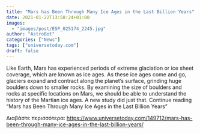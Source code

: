 ```yaml
---
title: "Mars has Been Through Many Ice Ages in the Last Billion Years"
date: 2021-01-22T13:58:24+01:00
images:
  - "images/post/ESP_025174_2245.jpg"
author: "AstroBot"
categories: ["News"]
tags: ["universetoday.com"]
draft: false
---
```


Like Earth, Mars has experienced periods of extreme glaciation or ice sheet coverage, which are known as ice ages. As these ice ages come and go, glaciers expand and contract along the planet’s surface, grinding huge boulders down to smaller rocks. By examining the size of boulders and rocks at specific locations on Mars, we should be able to understand the history of the Martian ice ages. A new study did just that. Continue reading “Mars has Been Through Many Ice Ages in the Last Billion Years” 

Διαβάστε περισσότερα: https://www.universetoday.com/149712/mars-has-been-through-many-ice-ages-in-the-last-billion-years/
